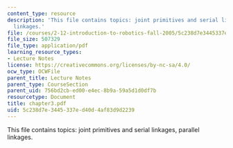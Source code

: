 ```yaml
---
content_type: resource
description: 'This file contains topics: joint primitives and serial linkages, parallel
  linkages.'
file: /courses/2-12-introduction-to-robotics-fall-2005/5c238d7e3445337ed40d4af83d9d2239_chapter3.pdf
file_size: 507329
file_type: application/pdf
learning_resource_types:
- Lecture Notes
license: https://creativecommons.org/licenses/by-nc-sa/4.0/
ocw_type: OCWFile
parent_title: Lecture Notes
parent_type: CourseSection
parent_uid: 756bd2cb-ed00-e4ec-8b9a-59a5d1d0df7b
resourcetype: Document
title: chapter3.pdf
uid: 5c238d7e-3445-337e-d40d-4af83d9d2239
---
```

This file contains topics: joint primitives and serial linkages, parallel linkages.